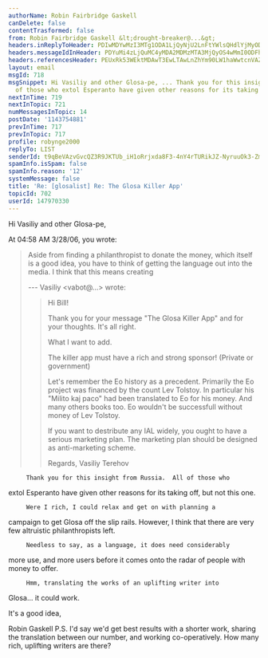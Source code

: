 ```yaml
---
authorName: Robin Fairbridge Gaskell
canDelete: false
contentTrasformed: false
from: Robin Fairbridge Gaskell &lt;drought-breaker@...&gt;
headers.inReplyToHeader: PDIwMDYwMzI3MTg1ODA1LjQyNjU2LnFtYWlsQHdlYjMyODEyLm1haWwubXVkLnlhaG9vLmNvbT4=
headers.messageIdInHeader: PDYuMi4zLjQuMC4yMDA2MDMzMTA3MjQyOS4wMmI0ODFhMEBwby5wYWNpZmljLm5ldC5hdT4=
headers.referencesHeader: PEUxRk53WEktMDAwT3EwLTAwLnZhYm90LW1haWwtcnVAZjYyLm1haWwucnU+IDwyMDA2MDMyNzE4NTgwNS40MjY1Ni5xbWFpbEB3ZWIzMjgxMi5tYWlsLm11ZC55YWhvby5jb20+
layout: email
msgId: 718
msgSnippet: Hi Vasiliy and other Glosa-pe, ... Thank you for this insight from Russia.  All
  of those who extol Esperanto have given other reasons for its taking off, but
nextInTime: 719
nextInTopic: 721
numMessagesInTopic: 14
postDate: '1143754881'
prevInTime: 717
prevInTopic: 717
profile: robynge2000
replyTo: LIST
senderId: t9qBeVAzvGvcQZ3R9JKTUb_iH1oRrjxda8F3-4nY4rTURikJZ-NyruuOk3-ZmxEWrTx8AKTWAMT371kfM-cJw4wV_ADZuN0KD33qdVdTeQGIUq6llZ7nQ6RXsBvY353y
spamInfo.isSpam: false
spamInfo.reason: '12'
systemMessage: false
title: 'Re: [glosalist] Re: The Glosa Killer App'
topicId: 702
userId: 147970330
---
```


Hi Vasiliy and other Glosa-pe,

At 04:58 AM 3/28/06, you wrote:
>Aside from finding a philanthropist to donate the money, which itself
>is a good idea, you have to think of getting the language out into the
>media.  I think that this means creating
>
>--- Vasiliy <vabot@...> wrote:
>
> >
> > Hi Bill!
> >
> > Thank you for your message "The Glosa Killer App" and for your
> > thoughts.
> > It's all right.
> >
> > What I want to add.
> >
> > The killer app must have a rich and strong sponsor!
> > (Private or government)
> >
> > Let's remember the Eo history as a precedent.
> > Primarily the Eo project was financed by the count Lev Tolstoy.
> > In particular his "Milito kaj paco" had been translated to Eo for his
> > money.
> > And many others books too.
> > Eo wouldn't be successfull without money of Lev Tolstoy.
> >
> > If you want to destribute any IAL widely, you ought to have a serious
> > marketing plan.
> > The marketing plan should be designed as anti-marketing scheme.
> >
> >
> > Regards,
> > Vasiliy Terehov

         Thank you for this insight from Russia.  All of those who 
extol Esperanto have given other reasons for its taking off, but not this one.

         Were I rich, I could relax and get on with planning a 
campaign to get Glosa off the slip rails.  However, I think that 
there are very few altruistic philanthropists left.

         Needless to say, as a language, it does need considerably 
more use, and more users before it comes onto the radar of people 
with money to offer.

         Hmm, translating the works of an uplifting writer into 
Glosa... it could work.

It's a good idea,

Robin Gaskell
    P.S.  I'd say we'd get best results with a shorter work, sharing 
the translation between our number, and working co-operatively.
          How many rich, uplifting writers are there?  


